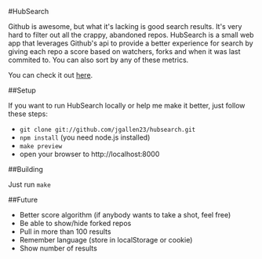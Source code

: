 #HubSearch

Github is awesome, but what it's lacking is good search results.  It's very hard to filter out all the crappy, abandoned repos.  HubSearch is a small web app that leverages Github's api to provide a better experience for search by giving each repo a score based on watchers, forks and when it was last commited to.  You can also sort by any of these metrics.  

You can check it out [here](http://projects.jga.me/hubsearch).

##Setup

If you want to run HubSearch locally or help me make it better, just follow these steps: 

- `git clone git://github.com/jgallen23/hubsearch.git`
- `npm install` (you need node.js installed)
- `make preview`
- open your browser to http://localhost:8000

##Building

Just run `make`

##Future

- Better score algorithm (if anybody wants to take a shot, feel free)
- Be able to show/hide forked repos
- Pull in more than 100 results
- Remember language (store in localStorage or cookie)
- Show number of results
